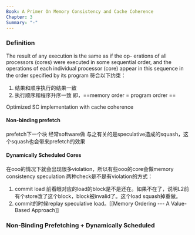 ```yaml
---
Book: A Primer On Memory Consistency and Cache Coherence
Chapter: 3
Summary: "-"
---
```

### Definition  
The result of any execution is the same as if the op- erations of all processors (cores) were executed in some sequential order, and the operations of each individual processor (core) appear in this sequence in the order specified by its program
符合以下约束：
1. 结果和顺序执行的结果一致
2. 执行顺序和程序升序一致
即，==memory order = program ordrer ==


<p 指program order 小于，<m指memory order小于。op指operation，S指store，L指load
![[Pasted image 20230712162937.png]]
![[Pasted image 20230712163153.png]]

### Optimized SC implementation with cache coherence 
#### Non-binding prefetch
prefetch下一个块
经常software做
与之有关的是speculative造成的squash，这个squash也会带来prefetch的效果

#### Dynamically Scheduled Cores
在ooo的情况下就会出现很多violation，所以有些ooo的core会做memory consistency speculation
两种check是不是有violation的方式：
1. commit load 前看眼对应的load的block是不是还在。如果不在了，说明L2前有个store改了这个block，block被invalid了。这个load squash掉重做。
2. commit的时候replay speculative load。[[Memory Ordering --- A Value-Based Approach]]

### Non-Binding Prefetching + Dynamically Scheduled 
